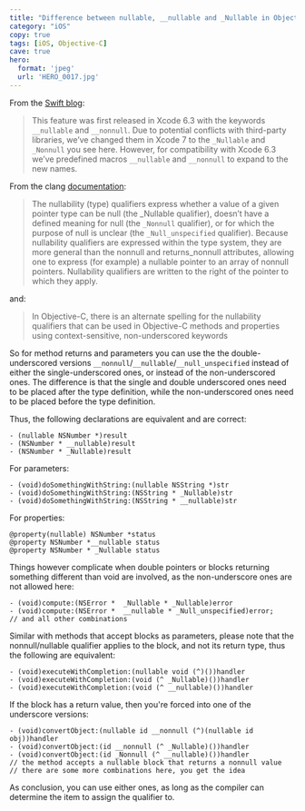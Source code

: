 ```yaml
---
title: "Difference between nullable, __nullable and _Nullable in Objective-C"
category: "iOS"
copy: true
tags: [iOS, Objective-C]
cave: true
hero:
  format: 'jpeg'
  url: 'HERO_0017.jpg'
---
```

From the [Swift blog](https://developer.apple.com/swift/blog/?id=25):

> This feature was first released in Xcode 6.3 with the keywords `__nullable` and `__nonnull`. Due to potential conflicts with third-party libraries, we’ve changed them in Xcode 7 to the `_Nullable` and `_Nonnull` you see here. However, for compatibility with Xcode 6.3 we’ve predefined macros `__nullable` and `__nonnull` to expand to the new names.

From the clang [documentation](https://clang.llvm.org/docs/AttributeReference.html#nullability-attributes):

> The nullability (type) qualifiers express whether a value of a given pointer type can be null (the _Nullable qualifier), doesn’t have a defined meaning for null (the `_Nonnull` qualifier), or for which the purpose of null is unclear (the `_Null_unspecified` qualifier). Because nullability qualifiers are expressed within the type system, they are more general than the nonnull and returns_nonnull attributes, allowing one to express (for example) a nullable pointer to an array of nonnull pointers. Nullability qualifiers are written to the right of the pointer to which they apply.

and:

> In Objective-C, there is an alternate spelling for the nullability qualifiers that can be used in Objective-C methods and properties using context-sensitive, non-underscored keywords

So for method returns and parameters you can use the the double-underscored versions `__nonnull`/`__nullable`/`__null_unspecified` instead of either the single-underscored ones, or instead of the non-underscored ones. The difference is that the single and double underscored ones need to be placed after the type definition, while the non-underscored ones need to be placed before the type definition.

Thus, the following declarations are equivalent and are correct:

```objc
- (nullable NSNumber *)result
- (NSNumber * __nullable)result
- (NSNumber * _Nullable)result
```

For parameters:

```objc
- (void)doSomethingWithString:(nullable NSString *)str
- (void)doSomethingWithString:(NSString * _Nullable)str
- (void)doSomethingWithString:(NSString * __nullable)str
```

For properties:

```objc
@property(nullable) NSNumber *status
@property NSNumber *__nullable status
@property NSNumber * _Nullable status
```

Things however complicate when double pointers or blocks returning something different than void are involved, as the non-underscore ones are not allowed here:

```objc
- (void)compute:(NSError *  _Nullable * _Nullable)error
- (void)compute:(NSError *  __nullable * _Null_unspecified)error;
// and all other combinations
```

Similar with methods that accept blocks as parameters, please note that the nonnull/nullable qualifier applies to the block, and not its return type, thus the following are equivalent:

```objc
- (void)executeWithCompletion:(nullable void (^)())handler
- (void)executeWithCompletion:(void (^ _Nullable)())handler
- (void)executeWithCompletion:(void (^ __nullable)())handler
```

If the block has a return value, then you're forced into one of the underscore versions:

```objc
- (void)convertObject:(nullable id __nonnull (^)(nullable id obj))handler
- (void)convertObject:(id __nonnull (^ _Nullable)())handler
- (void)convertObject:(id _Nonnull (^ __nullable)())handler
// the method accepts a nullable block that returns a nonnull value
// there are some more combinations here, you get the idea
```

As conclusion, you can use either ones, as long as the compiler can determine the item to assign the qualifier to.
